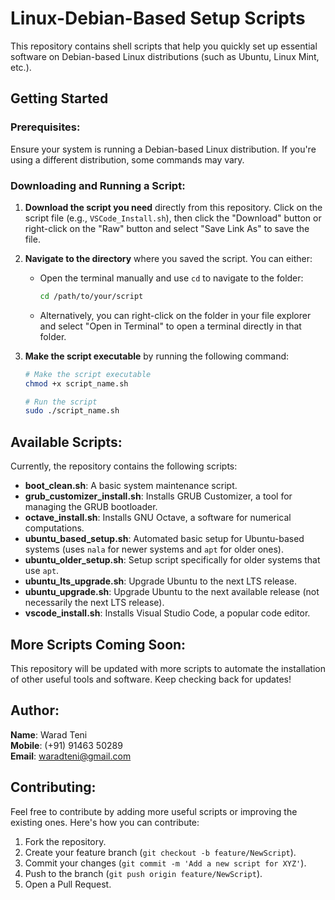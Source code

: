 
# Linux-Debian-Based Setup Scripts

This repository contains shell scripts that help you quickly set up essential software on Debian-based Linux distributions (such as Ubuntu, Linux Mint, etc.).

## Getting Started

### Prerequisites:

Ensure your system is running a Debian-based Linux distribution. If you're using a different distribution, some commands may vary.

### Downloading and Running a Script:

1. **Download the script you need** directly from this repository. Click on the script file (e.g., `VSCode_Install.sh`), then click the "Download" button or right-click on the "Raw" button and select "Save Link As" to save the file.

2. **Navigate to the directory** where you saved the script. You can either:

   - Open the terminal manually and use `cd` to navigate to the folder:
     ```bash
     cd /path/to/your/script
     ```

   - Alternatively, you can right-click on the folder in your file explorer and select "Open in Terminal" to open a terminal directly in that folder.

3. **Make the script executable** by running the following command:

   ```bash
   # Make the script executable
   chmod +x script_name.sh
   
   # Run the script
   sudo ./script_name.sh
   ```

## Available Scripts:

Currently, the repository contains the following scripts:

- **boot_clean.sh**: A basic system maintenance script.
- **grub_customizer_install.sh**: Installs GRUB Customizer, a tool for managing the GRUB bootloader.
- **octave_install.sh**: Installs GNU Octave, a software for numerical computations.
- **ubuntu_based_setup.sh**: Automated basic setup for Ubuntu-based systems (uses `nala` for newer systems and `apt` for older ones).
- **ubuntu_older_setup.sh**: Setup script specifically for older systems that use `apt`.
- **ubuntu_lts_upgrade.sh**: Upgrade Ubuntu to the next LTS release.
- **ubuntu_upgrade.sh**: Upgrade Ubuntu to the next available release (not necessarily the next LTS release).
- **vscode_install.sh**: Installs Visual Studio Code, a popular code editor.

## More Scripts Coming Soon:

This repository will be updated with more scripts to automate the installation of other useful tools and software. Keep checking back for updates!

## Author:
**Name**: Warad Teni  
**Mobile**: (+91) 91463 50289  
**Email**: waradteni@gmail.com

## Contributing:

Feel free to contribute by adding more useful scripts or improving the existing ones. Here's how you can contribute:

1. Fork the repository.
2. Create your feature branch (`git checkout -b feature/NewScript`).
3. Commit your changes (`git commit -m 'Add a new script for XYZ'`).
4. Push to the branch (`git push origin feature/NewScript`).
5. Open a Pull Request.
